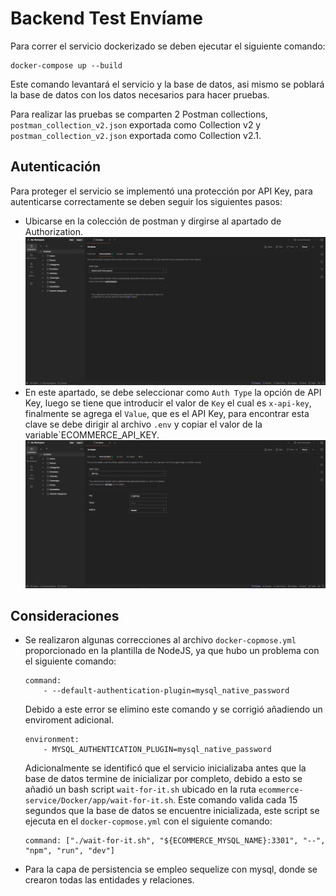 # Backend Test Envíame

Para correr el servicio dockerizado se deben ejecutar el siguiente comando:

```
docker-compose up --build
```

Este comando levantará el servicio y la base de datos, asi mismo se poblará la base de datos con los datos necesarios para hacer pruebas.


Para realizar las pruebas se comparten 2 Postman collections, `postman_collection_v2.json` exportada como Collection v2 y `postman_collection_v2.json` exportada como Collection v2.1.

## Autenticación
Para proteger el servicio se implementó una protección por API Key, para autenticarse correctamente se deben seguir los siguientes pasos:

- Ubicarse en la colección de postman y dirgirse al apartado de Authorization.
    ![Postman 1](images/postman_1.png)
- En este apartado, se debe seleccionar como `Auth Type` la opción de API Key, luego se tiene que introducir el valor de `Key` el cual es `x-api-key`, finalmente se agrega el `Value`, que es el API Key, para encontrar esta clave se debe dirigir al archivo `.env` y copiar el valor de la variable`ECOMMERCE_API_KEY.
    ![Postman 2](images/postman_2.png)

## Consideraciones
- Se realizaron algunas correcciones al archivo `docker-copmose.yml` proporcionado en la plantilla de NodeJS, ya que hubo un problema con el siguiente comando:

    ```
    command: 
        - --default-authentication-plugin=mysql_native_password
    ```

    Debido a este error se elimino este comando y se corrigió añadiendo un enviroment adicional.
    ```
    environment:
        - MYSQL_AUTHENTICATION_PLUGIN=mysql_native_password
    ```
    Adicionalmente se identificó que el servicio inicializaba antes que la base de datos termine de inicializar por completo, debido a esto se añadió un bash script `wait-for-it.sh` ubicado en la ruta `ecommerce-service/Docker/app/wait-for-it.sh`. Este comando valida cada 15 segundos que la base de datos se encuentre inicializada, este script se ejecuta en el `docker-copmose.yml` con el siguiente comando:
    ```
    command: ["./wait-for-it.sh", "${ECOMMERCE_MYSQL_NAME}:3301", "--", "npm", "run", "dev"]
    ```

- Para la capa de persistencia se empleo sequelize con mysql, donde se crearon todas las entidades y relaciones.



